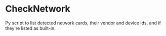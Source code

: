# CheckNetwork
Py script to list detected network cards, their vendor and device ids, and if they're listed as built-in.
